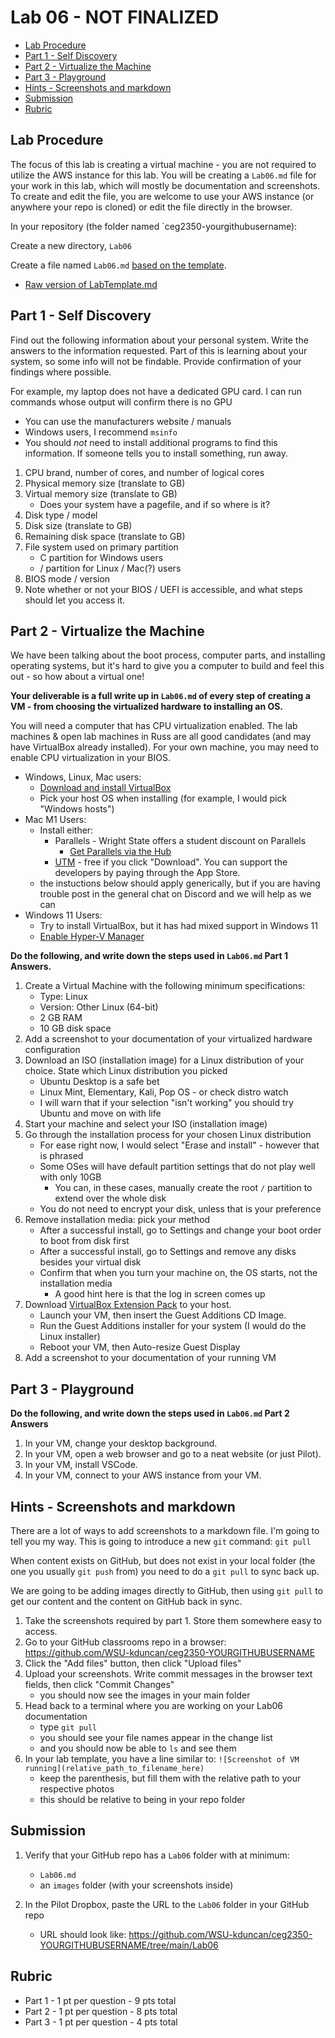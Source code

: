# Lab 06 - NOT FINALIZED

- [Lab Procedure](#Lab-Procedure)
- [Part 1 - Self Discovery](#Part-1---Self-Discovery)
- [Part 2 - Virtualize the Machine](#Part-2---Virtualize-the-Machine)
- [Part 3 - Playground](#Part-3---Playground)
- [Hints - Screenshots and markdown](#Hints---Screenshots-and-markdown)
- [Submission](#Submission)
- [Rubric](#Rubric)

## Lab Procedure

The focus of this lab is creating a virtual machine - you are not required to utilize the AWS instance for this lab. You will be creating a `Lab06.md` file for your work in this lab, which will mostly be documentation and screenshots. To create and edit the file, you are welcome to use your AWS instance (or anywhere your repo is cloned) or edit the file directly in the browser.

In your repository (the folder named `ceg2350-yourgithubusername):

Create a new directory, `Lab06`

Create a file named `Lab06.md` [based on the template](LabTemplate.md).

- [Raw version of LabTemplate.md](https://raw.githubusercontent.com/pattonsgirl/CEG2350/main/Labs/Lab06/LabTemplate.md)

## Part 1 - Self Discovery

Find out the following information about your personal system. Write the answers to the information requested. Part of this is learning about your system, so some info will not be findable. Provide confirmation of your findings where possible.

For example, my laptop does not have a dedicated GPU card. I can run commands whose output will confirm there is no GPU

- You can use the manufacturers website / manuals
- Windows users, I recommend `msinfo`
- You should _not_ need to install additional programs to find this information. If someone tells you to install something, run away.

1. CPU brand, number of cores, and number of logical cores
2. Physical memory size (translate to GB)
3. Virtual memory size (translate to GB)
   - Does your system have a pagefile, and if so where is it?
4. Disk type / model
5. Disk size (translate to GB)
6. Remaining disk space (translate to GB)
7. File system used on primary partition
   - C partition for Windows users
   - / partition for Linux / Mac(?) users
8. BIOS mode / version
9. Note whether or not your BIOS / UEFI is accessible, and what steps should let you access it.

## Part 2 - Virtualize the Machine

We have been talking about the boot process, computer parts, and installing operating systems, but it's hard to give you a computer to build and feel this out - so how about a virtual one!

**Your deliverable is a full write up in `Lab06.md` of every step of creating a VM - from choosing the virtualized hardware to installing an OS.**

You will need a computer that has CPU virtualization enabled. The lab machines & open lab machines in Russ are all good candidates (and may have VirtualBox already installed). For your own machine, you may need to enable CPU virtualization in your BIOS.

- Windows, Linux, Mac users:
  - [Download and install VirtualBox](https://www.virtualbox.org/wiki/Downloads)
  - Pick your host OS when installing (for example, I would pick "Windows hosts")
- Mac M1 Users:
  - Install either:
    - Parallels - Wright State offers a student discount on Parallels
      - [Get Parallels via the Hub](https://www.wright.edu/information-technology/software-purchases-for-personal-use)
    - [UTM](https://mac.getutm.app/) - free if you click "Download". You can support the developers by paying through the App Store.
  - the instuctions below should apply generically, but if you are having trouble post in the general chat on Discord and we will help as we can
- Windows 11 Users:
  - Try to install VirtualBox, but it has had mixed support in Windows 11
  - [Enable Hyper-V Manager](https://www.groovypost.com/howto/enable-virtualization-in-windows-11/)

**Do the following, and write down the steps used in `Lab06.md` Part 1 Answers.**

1. Create a Virtual Machine with the following minimum specifications:
   - Type: Linux
   - Version: Other Linux (64-bit)
   - 2 GB RAM
   - 10 GB disk space
2. Add a screenshot to your documentation of your virtualized hardware configuration
3. Download an ISO (installation image) for a Linux distribution of your choice. State which Linux distribution you picked
   - Ubuntu Desktop is a safe bet
   - Linux Mint, Elementary, Kali, Pop OS - or check distro watch
   - I will warn that if your selection "isn't working" you should try Ubuntu and move on with life
4. Start your machine and select your ISO (installation image)
5. Go through the installation process for your chosen Linux distribution
   - For ease right now, I would select "Erase and install" - however that is phrased
   - Some OSes will have default partition settings that do not play well with only 10GB
     - You can, in these cases, manually create the root `/` partition to extend over the whole disk
   - You do not need to encrypt your disk, unless that is your preference
6. Remove installation media: pick your method
   - After a successful install, go to Settings and change your boot order to boot from disk first
   - After a successful install, go to Settings and remove any disks besides your virtual disk
   - Confirm that when you turn your machine on, the OS starts, not the installation media
     - A good hint here is that the log in screen comes up
7. Download [VirtualBox Extension Pack](https://download.virtualbox.org/virtualbox/6.1.32/Oracle_VM_VirtualBox_Extension_Pack-6.1.32.vbox-extpack) to your host.
   - Launch your VM, then insert the Guest Additions CD Image.
   - Run the Guest Additions installer for your system (I would do the Linux installer)
   - Reboot your VM, then Auto-resize Guest Display
8. Add a screenshot to your documentation of your running VM

## Part 3 - Playground

**Do the following, and write down the steps used in `Lab06.md` Part 2 Answers**

1. In your VM, change your desktop background.
2. In your VM, open a web browser and go to a neat website (or just Pilot).
3. In your VM, install VSCode.
4. In your VM, connect to your AWS instance from your VM.

## Hints - Screenshots and markdown

There are a lot of ways to add screenshots to a markdown file. I'm going to tell you my way. This is going to introduce a new `git` command: `git pull`

When content exists on GitHub, but does not exist in your local folder (the one you usually `git push` from) you need to do a `git pull` to sync back up.

We are going to be adding images directly to GitHub, then using `git pull` to get our content and the content on GitHub back in sync.

1. Take the screenshots required by part 1. Store them somewhere easy to access.
2. Go to your GitHub classrooms repo in a browser: https://github.com/WSU-kduncan/ceg2350-YOURGITHUBUSERNAME
3. Click the "Add files" button, then click "Upload files"
4. Upload your screenshots. Write commit messages in the browser text fields, then click "Commit Changes"
   - you should now see the images in your main folder
5. Head back to a terminal where you are working on your Lab06 documentation
   - type `git pull`
   - you should see your file names appear in the change list
   - and you should now be able to `ls` and see them
6. In your lab template, you have a line similar to: `![Screenshot of VM running](relative_path_to_filename_here)`
   - keep the parenthesis, but fill them with the relative path to your respective photos
   - this should be relative to being in your repo folder

## Submission

1. Verify that your GitHub repo has a `Lab06` folder with at minimum:

   - `Lab06.md`
   - an `images` folder (with your screenshots inside)

2. In the Pilot Dropbox, paste the URL to the `Lab06` folder in your GitHub repo
   - URL should look like: https://github.com/WSU-kduncan/ceg2350-YOURGITHUBUSERNAME/tree/main/Lab06

## Rubric

- Part 1 - 1 pt per question - 9 pts total
- Part 2 - 1 pt per question - 8 pts total
- Part 3 - 1 pt per question - 4 pts total
